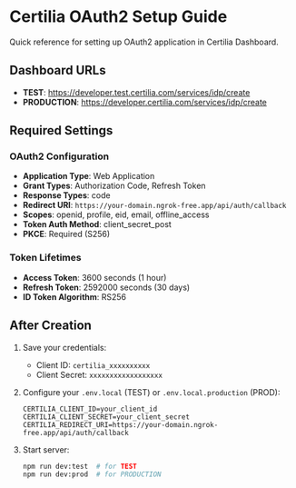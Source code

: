 # Certilia OAuth2 Setup Guide

Quick reference for setting up OAuth2 application in Certilia Dashboard.

## Dashboard URLs

- **TEST**: https://developer.test.certilia.com/services/idp/create
- **PRODUCTION**: https://developer.certilia.com/services/idp/create

## Required Settings

### OAuth2 Configuration
- **Application Type**: Web Application
- **Grant Types**: Authorization Code, Refresh Token
- **Response Types**: code
- **Redirect URI**: `https://your-domain.ngrok-free.app/api/auth/callback`
- **Scopes**: openid, profile, eid, email, offline_access
- **Token Auth Method**: client_secret_post
- **PKCE**: Required (S256)

### Token Lifetimes
- **Access Token**: 3600 seconds (1 hour)
- **Refresh Token**: 2592000 seconds (30 days)
- **ID Token Algorithm**: RS256

## After Creation

1. Save your credentials:
   - Client ID: `certilia_xxxxxxxxxx`
   - Client Secret: `xxxxxxxxxxxxxxxxxx`

2. Configure your `.env.local` (TEST) or `.env.local.production` (PROD):
   ```env
   CERTILIA_CLIENT_ID=your_client_id
   CERTILIA_CLIENT_SECRET=your_client_secret
   CERTILIA_REDIRECT_URI=https://your-domain.ngrok-free.app/api/auth/callback
   ```

3. Start server:
   ```bash
   npm run dev:test  # for TEST
   npm run dev:prod  # for PRODUCTION
   ```
